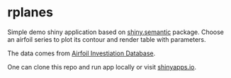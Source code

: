 # rplanes

Simple demo shiny application based on
[shiny.semantic](https://github.com/Appsilon/shiny.semantic) package. Choose an
airfoil series to plot its contour and render table with parameters.

The data comes from [Airfoil Investiation Database](http://www.airfoildb.com/).

One can clone this repo and run app locally or visit
[shinyapps.io](https://krzyslom.shinyapps.io/airfoils_app/).
